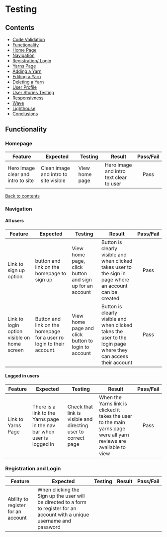 # Testing

## Contents 
* [Code Validation](#validation)
* [Functionality](#functionality)
* [Home Page](#homepage)
* [Navigation](#navbar)
* [Registration/ Login](#registration-and-login)
* [Yarns Page](#yargs-page)
* [Adding a Yarn](#adding-yarn)
* [Editing a Yarn](#editing-yarn)
* [Deleting a Yarn](#deleting-yarn)
* [User Profile](#user-profile)
* [User Stories Testing](#user-stories-testing)
* [Responsivness](#responsivness)
* [Wave](#wave)
* [Lighthouse](#lighthouse)
* [Conclusions](#conclusions)


## Functionality
### Homepage

| Feature        | Expected           | Testing  | Result | Pass/Fail |
| ------------- |-------------| -----|  ---------- | :----: |
| Hero Image clear and intro to site  | Clean image and intro to site visible | View home page | Hero image and intro text clear to user | Pass |

[Back to contents](#contents)

### Navigation
#### All users

| Feature        | Expected           | Testing  | Result | Pass/Fail |
| ------------- |-------------| -----|  ---------- | :----: |
| Link to sign up option  | button and link on the homepage to sign up  | View home page, click button and sign up for an account | Button is clearly visible and when clicked takes user to the sign in page where an account can be created | Pass |
| Link to login option visible on home screen | Button and link on the homepage for a user ro login to their account. | View home page and click button to login to account | Button is clearly visible and when clicked takes the user to the login page where they can access their account | Pass |

#### Logged in users

| Feature        | Expected           | Testing  | Result | Pass/Fail |
| ------------- |-------------| -----|  ---------- | :----: |
| Link to Yarns Page | There is a link to the Yarns page in the nav bar when user is logged in | Check that link is visible and directing user to correct page | When the Yarns link is clicked it takes the user to the main yarns page were all yarn reviews are available to view | Pass|| Link to Add Yarn in navbar when user is logged in | Check that link is visible and directing user to correct page | When the link is clicked the user is redirected to the Add Yarn page | Pass || Link to Profile page | There is a link in the nave bar for a user to view their profile | Clicking on the link redirects the user to thier user profile page | Pass|| Log Out Button | There is a button in the navbar that the user can log out from the site with |  Clicking this button logs the users out | Pass||

### Registration and Login

| Feature        | Expected           | Testing  | Result | Pass/Fail |
| ------------- |-------------| -----|  ---------- | :----: |
|Ability to register for an account | When clicking the Sign up the user will be directed to a form to register for an account with a unique username and password | 

